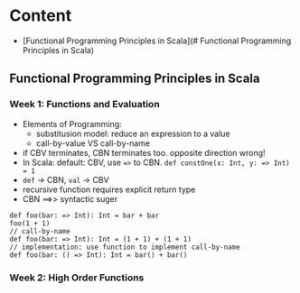 # Content
- [Functional Programming Principles in Scala](# Functional Programming Principles in Scala)

## Functional Programming Principles in Scala
### Week 1: Functions and Evaluation
- Elements of Programming:
  - substitusion model: reduce an expression to a value
  - call-by-value VS call-by-name
- if CBV terminates, CBN terminates too. opposite direction wrong!
- In Scala:  default: CBV, use `=>` to CBN. `def constOne(x: Int, y: => Int) = 1`
- `def` -> CBN, `val` -> CBV
- recursive function requires explicit return type
- CBN ==>> syntactic suger
```
def foo(bar: => Int): Int = bar + bar
foo(1 + 1)
// call-by-name
def foo(bar: => Int): Int = (1 + 1) + (1 + 1)
// implementation: use function to implement call-by-name
def foo(bar: () => Int): Int = bar() + bar()
```

### Week 2: High Order Functions
